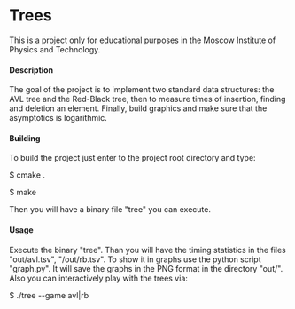 # Trees

This is a project only for educational purposes in the Moscow Institute of Physics and Technology.

#### Description

The goal of the project is to implement two standard data structures: the AVL tree and the Red-Black tree, then to measure times of insertion, finding and deletion an element. Finally, build graphics and make sure that the asymptotics is logarithmic.

#### Building

To build the project just enter to the project root directory and type:

$ cmake .

$ make

Then you will have a binary file "tree" you can execute.

#### Usage

Execute the binary "tree". Than you will have the timing statistics in the files "out/avl.tsv", "/out/rb.tsv".
To show it in graphs use the python script "graph.py". It will save the graphs in the PNG format in the
directory "out/".
Also you can interactively play with the trees via:

$ ./tree --game avl|rb
